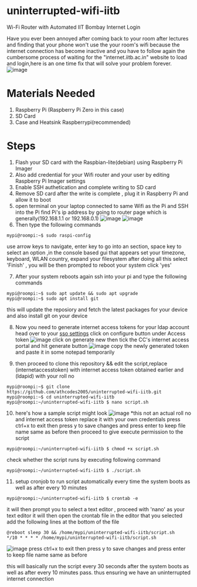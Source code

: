# uninterrupted-wifi-iitb
Wi-Fi Router with Automated IIT Bombay Internet Login

Have you ever been annoyed after coming back to your room after lectures and finding that your phone won't use the your room's wifi because the internet connection has become inactive and you have to follow again the cumbersome process of waiting for the "internet.iitb.ac.in" website to load and login,here is an one time fix that will solve your problem forever.
![image](https://github.com/user-attachments/assets/95d7ebba-6eae-40eb-a813-25ac4b848304)
# Materials Needed
1. Raspberry Pi (Raspberry Pi Zero in this case)
2. SD Card
3. Case and Heatsink Raspberrypi(recommended)

# Steps
1. Flash your SD card with the Raspbian-lite(debian)  using Raspberry Pi Imager 
2. Also add credential for your Wifi router and your user by editing Raspberry Pi Imager settings
3. Enable SSH authetication and complete writing to SD card
4. Remove SD card after the write is complete , plug it in Raspberry Pi and allow it to boot
5. open terminal on your laptop connected to same Wifi as the Pi and SSH into the Pi
   find Pi's ip address by going to router page which is generally(192.168.1.1 or 192.168.0.1)
   ![image](https://github.com/user-attachments/assets/f4d41d9c-5fd3-4828-89fc-f730b111fe98)
   ![image](https://github.com/user-attachments/assets/57bf5e8f-161c-44fc-b05e-c8732f6a63e2)
6. Then type the following commands
```console
mypi@roompi:~$ sudo raspi-config
```
use arrow keys to navigate, enter key to go into an section, space key to select an option ,in the console based gui that appears
set your timezone, keyboard, WLAN country, expand your filesystem after doing all this select 'Finish' , you will be then prompted to reboot your system click 'yes'

7. After your system reboots again ssh into your pi and type the following commands
```console
mypi@roompi:~$ sudo apt update && sudo apt upgrade
mypi@roompi:~$ sudo apt install git
```
this will update the reposiory and fetch the latest packages for your device and also install git on your device

8. Now you need to generate internet access tokens for your ldap account
head over to your [sso settings](https://sso.iitb.ac.in/settings)
click on configure button under Access token
![image](https://github.com/user-attachments/assets/7b5dc70b-a36f-4078-9905-d9bd2513c8f0)
click on generate new then tick the CC's internet access portal and hit generate button
![image](https://github.com/user-attachments/assets/7247f733-07e0-4dfd-afcd-f4314c760819)
copy the newly generated token and paste it in some notepad temporarily

9. then proceed to clone this repository && edit the script,replace (internetaccesstoken) with internet access token obtained earlier and (ldapid) with your roll no  
```console
mypi@roompi:~$ git clone https://github.com/athcodes2005/uninterrupted-wifi-iitb.git
mypi@roompi:~$ cd uninterrupted-wifi-iitb
mypi@roompi:~/uninterrupted-wifi-iitb $ nano script.sh
```
10. here's how a sample script might look
![image](https://github.com/user-attachments/assets/4c0d4205-6d2a-4c5c-a5d2-7b4712e1f4b9)
*this not an actual roll no and internet access token replace it with your own credentials
press ctrl+x to exit then press y to save changes and press enter to keep file name same as before
then proceed to give execute permission to the script
```console
mypi@roompi:~/uninterrupted-wifi-iitb $ chmod +x script.sh
```
check whether the script runs by executing following command 
```console
mypi@roompi:~/uninterrupted-wifi-iitb $ ./script.sh
```
11. setup cronjob to run script automatically every time the system boots as well as after every 10 minutes
```console
mypi@roompi:~/uninterrupted-wifi-iitb $ crontab -e
```
it will then prompt you to select a text editor , proceed with 'nano' as your text editor it will then open the crontab file in the editor that you selected
add the following lines at the bottom of the file
```console
@reboot sleep 30 && /home/mypi/uninterrupted-wifi-iitb/script.sh 
*/10 * * * * /home/mypi/uninterrupted-wifi-iitb/script.sh
```
![image](https://github.com/user-attachments/assets/d23e3d2e-1f58-45a4-85da-27a3702cdba6)
press ctrl+x to exit then press y to save changes and press enter to keep file name same as before

this will basically run the script every 30 seconds after the system boots as well as after every 10 minutes pass.
thus ensuring we have an uninterrupted internet connection



    



    




   


